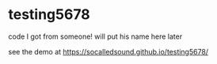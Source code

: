# testing5678

code I got from someone!  will put his name here later

see the demo at 
https://socalledsound.github.io/testing5678/
